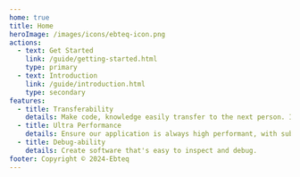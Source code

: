 ```yaml
---
home: true
title: Home
heroImage: /images/icons/ebteq-icon.png
actions:
  - text: Get Started
    link: /guide/getting-started.html
    type: primary
  - text: Introduction
    link: /guide/introduction.html
    type: secondary
features:
  - title: Transferability
    details: Make code, knowledge easily transfer to the next person. In terms of ease of use, readabilty, documentation etc.
  - title: Ultra Performance
    details: Ensure our application is always high performant, with subsecond response time.
  - title: Debug-ability
    details: Create software that's easy to inspect and debug.
footer: Copyright © 2024-Ebteq
---
```

